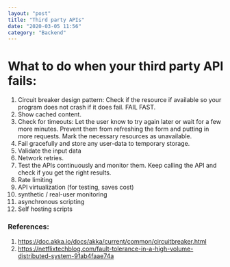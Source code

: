 ```yaml
---
layout: "post"
title: "Third party APIs"
date: "2020-03-05 11:56"
category: "Backend"
---
```


# What to do when your third party API fails:

 1. Circuit breaker design pattern: Check if the resource if available so your program does not crash if it does fail. FAIL FAST.
 2. Show cached content.
 3. Check for timeouts: Let the user know to try again later or wait for a few more minutes. Prevent them from refreshing the form and putting in more requests. Mark the necessary resources as unavailable.
 4. Fail gracefully and store any user-data to temporary storage.
 5. Validate the input data
 6. Network retries.
 7. Test the APIs continuously and monitor them. Keep calling the API and check if you get the right results.
 8. Rate limiting
 9. API virtualization (for testing, saves cost)
 10. synthetic / real-user monitoring
 11.  asynchronous scripting
 12. Self hosting scripts
### References:
1. https://doc.akka.io/docs/akka/current/common/circuitbreaker.html
2. https://netflixtechblog.com/fault-tolerance-in-a-high-volume-distributed-system-91ab4faae74a
